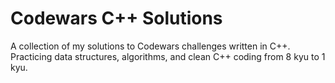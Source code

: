 # Codewars C++ Solutions

A collection of my solutions to Codewars challenges written in C++.  
Practicing data structures, algorithms, and clean C++ coding from 8 kyu to 1 kyu.
